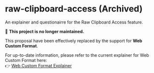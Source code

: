 # raw-clipboard-access (Archived)
An explainer and questionairre for the Raw Clipboard Access feature.

🚫 **This project is no longer maintained.**

This proposal have been effectively replaced by the support for **Web Custom Format**.

For up-to-date information, please refer to the current explainer for Web Custom Format here:  
👉 [Web Custom Format Explainer](https://github.com/w3c/editing/blob/gh-pages/docs/clipboard-pickling/explainer.md)
